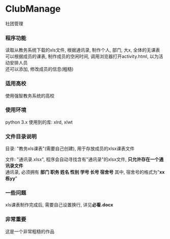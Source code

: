 # ClubManage
社团管理

### 程序功能
读取从教务系统下载的xls文件, 根据通讯录, 制作个人, 部门, 大x, 全体的无课表<br>
可以根据成员的课表, 制作成员的空闲时间, 调用浏览器打开activity.html, 以为活动安排人员<br>
还可以添加, 修改成员的信息(粗糙)

### 适用高校
使用强智教务系统的高校

### 使用环境
python 3.x
使用到的库: xlrd, xlwt

### 文件目录说明
目录: "教务xls课表"(需要自己创建), 用于存放成员的xlsx课表文件

文件: "通讯录.xlsx", 程序会自动寻找含有"通讯录"的xlsx文件, **只允许存在一个通讯录文件**<br>
通讯录, 必须拥有 **部门	职务	姓名	性别	学号	长号	宿舍号**
其中, 宿舍号的格式为"**xx栋yy**"

### 一些问题
xls课表制作完成后, 需要自己设置换行, 详见**必看.docx**

### 非常重要
这是一个非常粗糙的作品
